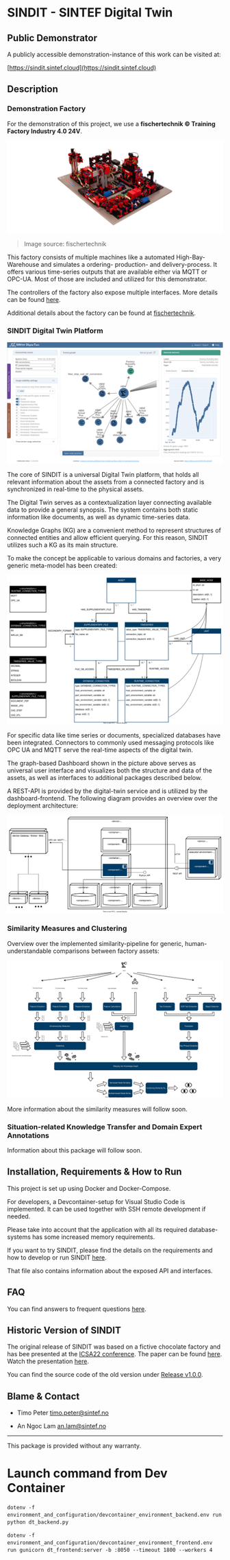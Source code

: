 # SINDIT - SINTEF Digital Twin

## Public Demonstrator

A publicly accessible demonstration-instance of this work can be visited at:

[https://sindit.sintef.cloud](https://sindit.sintef.cloud)

## Description

### Demonstration Factory
For the demonstration of this project, we use a **fischertechnik © Training Factory Industry 4.0 24V**. 

![](documentation/img/554868_Lernfabrik_Training_Factory_Fabrik_24V.jpg)
> Image source: fischertechnik

This factory consists of multiple machines like a automated High-Bay-Warehouse and simulates a ordering- production- and delivery-process. It offers various time-series outputs that are available either via MQTT or OPC-UA. Most of those are included and utilized for this demonstrator.

The controllers of the factory also expose multiple interfaces. More details can be found [here](documentation/fischertechnik-training-factory-information.md).

Additional details about the factory can be found at [fischertechnik](https://www.fischertechnik.de/en/products/learning/training-models/554868-edu-training-factory-industry-4-0-24v-education#imagedownload).

### SINDIT Digital Twin Platform

![](documentation/img/dt_dashboard.png)

The core of SINDIT is a universal Digital Twin platform, that holds all relevant information
about the assets from a connected factory and is synchronized in real-time to the
physical assets.

The Digital Twin serves as a contextualization layer connecting available data to provide a general
synopsis. 
The system contains both static information like documents, as well as dynamic time-series data.

Knowledge Graphs (KG) are a convenient method to represent structures of connected entities and allow efficient querying. For this reason, SINDIT utilizes such a KG as its main structure. 

To make the concept be applicable to various domains and factories, a very generic meta-model has been
created:

![](documentation/img/kg_dt_meta_model.svg)

For specific data like time series or documents, specialized databases have been integrated. Connectors to commonly used messaging protocols like OPC UA and MQTT serve the real-time aspects of the digital twin.  

The graph-based Dashboard shown in the picture above serves as universal user interface and
visualizes both the structure and data of the assets, as well as interfaces to additional packages described below.

A REST-API is provided by the digital-twin service and is utilized by the dashboard-frontend. The following diagram provides an overview over the deployment architecture:

![](documentation/img/dt_deployment_diagram_single_factory.svg)



### Similarity Measures and Clustering

Overview over the implemented similarity-pipeline for generic, human-understandable comparisons between factory assets:

![](documentation/img/pipeline_overview.svg)

More information about the similarity measures will follow soon.

### Situation-related Knowledge Transfer and Domain Expert Annotations

Information about this package will follow soon.

## Installation, Requirements & How to Run

This project is set up using Docker and Docker-Compose. 

For developers, a Devcontainer-setup for Visual Studio Code is implemented. It can be used together with SSH remote development if needed.

Please take into account that the application with all its required database-systems has some increased memory requirements.

If you want to try SINDIT, please find the details on the requirements and how to develop or run SINDIT [here](documentation/sindit-development-guide.md).

That file also contains information about the exposed API and interfaces.

## FAQ

You can find answers to frequent questions [here](documentation/FAQ.md).  

## Historic Version of SINDIT

The original release of SINDIT was based on a fictive chocolate factory and has bee presented at the [ICSA22 conference](https://icsa-conferences.org/2022/conference-tracks/new-and-emerging-ideas/). The paper can be found [here](https://ieeexplore.ieee.org/document/9779654). Watch the presentation [here](https://www.youtube.com/watch?v=ExHNP6527d8&list=PLmMTZhDUcVmuFcJG9tbxR6AAWcOl2Jej3&index=29&t=2s).

You can find the source code of the old version under [Release v1.0.0](https://github.com/SINTEF-9012/SINDIT/releases/tag/v1.0.0).

## Blame & Contact

- Timo Peter [timo.peter@sintef.no](mailto:timo.peter@sintef.no)

- An Ngoc Lam [an.lam@sintef.no](mailto:an.lam@sintef.no)

---

This package is provided without any warranty.

# Launch command from Dev Container
```dotenv -f environment_and_configuration/devcontainer_environment_backend.env run python dt_backend.py```

```dotenv -f environment_and_configuration/devcontainer_environment_frontend.env run gunicorn dt_frontend:server -b :8050 --timeout 1800 --workers 4```
